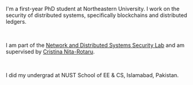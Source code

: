 I'm a first-year PhD student at Northeastern University. I work on the security of distributed systems, specifically blockchains and distributed ledgers.

<br>

I am part of the [Network and Distributed Systems Security Lab](https://nds2.ccs.neu.edu/) and am supervised by [Cristina Nita-Rotaru](http://cnitarot.github.io).

<br>

I did my undergrad at NUST School of EE & CS, Islamabad, Pakistan.